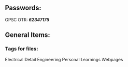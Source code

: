 
## Passwords:

GPSC OTR: ***62347175***


## General Items:

### Tags for files:
Electrical
Detail Engineering
Personal
Learnings 
Webpages
